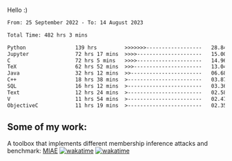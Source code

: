 Hello :)


<!--START_SECTION:waka-->

```txt
From: 25 September 2022 - To: 14 August 2023

Total Time: 482 hrs 3 mins

Python                139 hrs         >>>>>>>------------------   28.84 %
Jupyter               72 hrs 17 mins  >>>>---------------------   15.00 %
C                     72 hrs 5 mins   >>>>---------------------   14.96 %
TeX                   62 hrs 52 mins  >>>----------------------   13.04 %
Java                  32 hrs 12 mins  >>-----------------------   06.68 %
C++                   18 hrs 38 mins  >------------------------   03.87 %
SQL                   16 hrs 12 mins  >------------------------   03.36 %
Text                  12 hrs 24 mins  >------------------------   02.58 %
V                     11 hrs 54 mins  >------------------------   02.47 %
ObjectiveC            11 hrs 19 mins  >------------------------   02.35 %
```

<!--END_SECTION:waka-->

## Some of my work: 

A toolbox that implements different membership inference attacks and benchmark: [MIAE](https://github.com/RPI-DSPlab) [![wakatime](https://wakatime.com/badge/user/18ac89f5-baf8-49e6-a5ee-d9272435ce3a/project/3e6541fd-578f-4d9d-9080-f2a42b2d10e1.svg)](https://wakatime.com/badge/user/18ac89f5-baf8-49e6-a5ee-d9272435ce3a/project/3e6541fd-578f-4d9d-9080-f2a42b2d10e1) [![wakatime](https://wakatime.com/badge/user/18ac89f5-baf8-49e6-a5ee-d9272435ce3a/project/5d5826e9-c6d6-4d86-8b00-0d1608c5f167.svg)](https://wakatime.com/badge/user/18ac89f5-baf8-49e6-a5ee-d9272435ce3a/project/5d5826e9-c6d6-4d86-8b00-0d1608c5f167)
